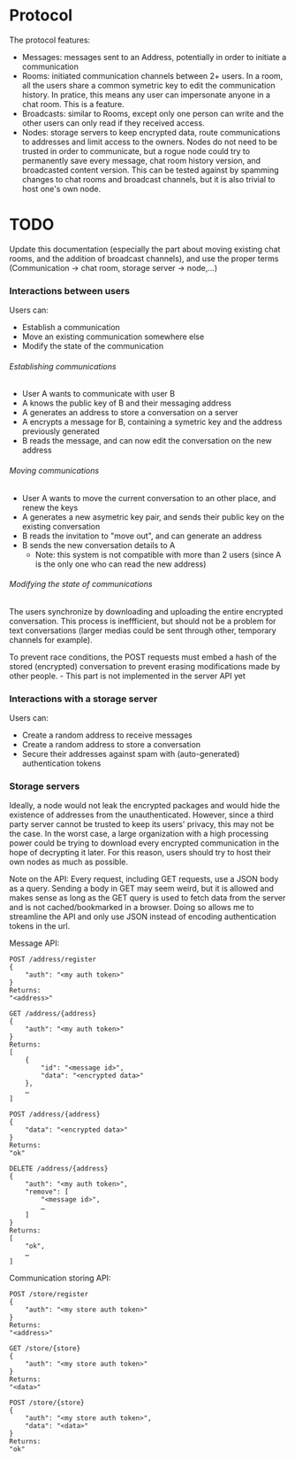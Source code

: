 # Protocol

The protocol features:
- Messages: messages sent to an Address, potentially in order to initiate a communication
- Rooms: initiated communication channels between 2+ users. In a room, all the users share a common symetric key to edit the communication history. In pratice, this means any user can impersonate anyone in a chat room. This is a feature.
- Broadcasts: similar to Rooms, except only one person can write and the other users can only read if they received access.
- Nodes: storage servers to keep encrypted data, route communications to addresses and limit access to the owners. Nodes do not need to be trusted in order to communicate, but a rogue node could try to permanently save every message, chat room history version, and broadcasted content version. This can be tested against by spamming changes to chat rooms and broadcast channels, but it is also trivial to host one's own node.

# TODO

Update this documentation (especially the part about moving existing chat rooms, and the addition of broadcast channels), and use the proper terms (Communication -> chat room, storage server -> node,...)



### Interactions between users

Users can:
- Establish a communication
- Move an existing communication somewhere else
- Modify the state of the communication


###### Establishing communications

- User A wants to communicate with user B
- A knows the public key of B and their messaging address
- A generates an address to store a conversation on a server
- A encrypts a message for B, containing a symetric key and the address previously generated
- B reads the message, and can now edit the conversation on the new address

###### Moving communications

- User A wants to move the current conversation to an other place, and renew the keys
- A generates a new asymetric key pair, and sends their public key on the existing conversation
- B reads the invitation to "move out", and can generate an address
- B sends the new conversation details to A
    - Note: this system is not compatible with more than 2 users (since A is the only one who can read the new address)


###### Modifying the state of communications

The users synchronize by downloading and uploading the entire encrypted conversation.
This process is ineffficient, but should not be a problem for text conversations (larger medias could be sent through other, temporary channels for example).

To prevent race conditions, the POST requests must embed a hash of the stored (encrypted) conversation to prevent erasing modifications made by other people.
    - This part is not implemented in the server API yet



### Interactions with a storage server

Users can:
- Create a random address to receive messages
- Create a random address to store a conversation
- Secure their addresses against spam with (auto-generated) authentication tokens

### Storage servers

Ideally, a node would not leak the encrypted packages and would hide the existence of addresses from the unauthenticated.
However, since a third party server cannot be trusted to keep its users' privacy, this may not be the case. In the worst case, a large organization with a high processing power could be trying to download every encrypted communication in the hope of decrypting it later.
For this reason, users should try to host their own nodes as much as possible.


Note on the API:
Every request, including GET requests, use a JSON body as a query.
Sending a body in GET may seem weird, but it is allowed and makes sense as long as the GET query is used to fetch data from the server and is not cached/bookmarked in a browser.
Doing so allows me to streamline the API and only use JSON instead of encoding authentication tokens in the url.


Message API:
```
POST /address/register
{
    "auth": "<my auth token>"
}
Returns:
"<address>"

GET /address/{address}
{
    "auth": "<my auth token>"
}
Returns:
[
    {
        "id": "<message id>",
        "data": "<encrypted data>"
    },
    …
]

POST /address/{address}
{
    "data": "<encrypted data>"
}
Returns:
"ok"

DELETE /address/{address}
{
    "auth": "<my auth token>",
    "remove": [
        "<message id>",
        …
    ]
}
Returns:
[
    "ok",
    …
]
```

Communication storing API:
```
POST /store/register
{
    "auth": "<my store auth token>"
}
Returns:
"<address>"

GET /store/{store}
{
    "auth": "<my store auth token>"
}
Returns:
"<data>"

POST /store/{store}
{
    "auth": "<my store auth token>",
    "data": "<data>"
}
Returns:
"ok"
```


